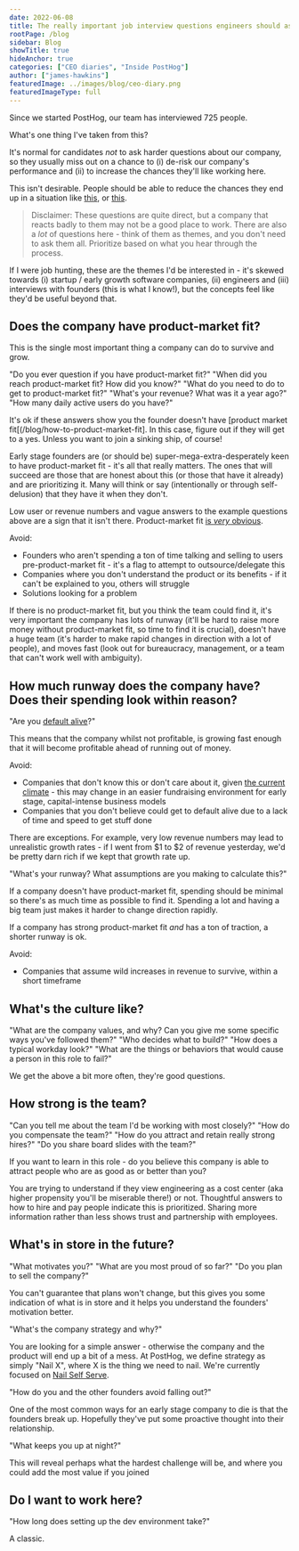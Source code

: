 ```yaml
---
date: 2022-06-08
title: The really important job interview questions engineers should ask, but don't
rootPage: /blog
sidebar: Blog
showTitle: true
hideAnchor: true
categories: ["CEO diaries", "Inside PostHog"]
author: ["james-hawkins"]
featuredImage: ../images/blog/ceo-diary.png
featuredImageType: full
---
```


Since we started PostHog, our team has interviewed 725 people.

What's one thing I've taken from this?

It's normal for candidates _not_ to ask harder questions about our company, so they usually miss out on a chance to (i) de-risk our company's performance and (ii) to increase the chances they'll like working here.

This isn't desirable. People should be able to reduce the chances they end up in a situation like [this](https://twitter.com/carnage4life/status/1532472869334110208), or [this](https://nypost.com/2022/05/26/twitter-rescinds-job-offer-to-new-hire/).

> Disclaimer: These questions are quite direct, but a company that reacts badly to them may not be a good place to work. There are also a _lot_ of questions here - think of them as themes, and you don't need to ask them all. Prioritize based on what you hear through the process.

If I were job hunting, these are the themes I'd be interested in - it's skewed towards (i) startup / early growth software companies, (ii) engineers and (iii) interviews with founders (this is what I know!), but the concepts feel like they'd be useful beyond that.

## Does the company have product-market fit?

This is the single most important thing a company can do to survive and grow.

"Do you ever question if you have product-market fit?"
"When did you reach product-market fit? How did you know?"
"What do you need to do to get to product-market fit?"
"What's your revenue? What was it a year ago?"
"How many daily active users do you have?"

It's ok if these answers show you the founder doesn't have [product market fit[(/blog/how-to-product-market-fit]. In this case, figure out if they will get to a yes. Unless you want to join a sinking ship, of course!

Early stage founders are (or should be) super-mega-extra-desperately keen to have product-market fit - it's all that really matters. The ones that will succeed are those that are honest about this (or those that have it already) and are prioritizing it. Many will think or say (intentionally or through self-delusion) that they have it when they don't. 

Low user or revenue numbers and vague answers to the example questions above are a sign that it isn't there. Product-market fit [is _very_ obvious](https://www.ycombinator.com/library/5z-the-real-product-market-fit).

Avoid:

* Founders who aren't spending a ton of time talking and selling to users pre-product-market fit - it's a flag to attempt to outsource/delegate this
* Companies where you don't understand the product or its benefits - if it can't be explained to you, others will struggle
* Solutions looking for a problem

If there is no product-market fit, but you think the team could find it, it's very important the company has lots of runway (it'll be hard to raise more money without product-market fit, so time to find it is crucial), doesn't have a huge team (it's harder to make rapid changes in direction with a lot of people), and moves fast (look out for bureaucracy, management, or a team that can't work well with ambiguity).

## How much runway does the company have? Does their spending look within reason?

"Are you [default alive](http://www.paulgraham.com/aord.html)?"

This means that the company whilst not profitable, is growing fast enough that it will become profitable ahead of running out of money.

Avoid:

* Companies that don't know this or don't care about it, given [the current climate](https://techcrunch.com/2022/05/06/the-venture-slowdown-isnt-coming-its-here/) - this may change in an easier fundraising environment for early stage, capital-intense business models
* Companies that you don't believe could get to default alive due to a lack of time and speed to get stuff done

There are exceptions. For example, very low revenue numbers may lead to unrealistic growth rates - if I went from $1 to $2 of revenue yesterday, we'd be pretty darn rich if we kept that growth rate up.

"What's your runway? What assumptions are you making to calculate this?"

If a company doesn't have product-market fit, spending should be minimal so there's as much time as possible to find it. Spending a lot and having a big team just makes it harder to change direction rapidly.

If a company has strong product-market fit _and_ has a ton of traction, a shorter runway is ok.

Avoid: 

* Companies that assume wild increases in revenue to survive, within a short timeframe

## What's the culture like?

"What are the company values, and why? Can you give me some specific ways you've followed them?"
"Who decides what to build?"
"How does a typical workday look?"
"What are the things or behaviors that would cause a person in this role to fail?"

We get the above a bit more often, they're good questions.

## How strong is the team?

"Can you tell me about the team I'd be working with most closely?"
"How do you compensate the team?"
"How do you attract and retain really strong hires?"
"Do you share board slides with the team?"

If you want to learn in this role - do you believe this company is able to attract people who are as good as or better than you?

You are trying to understand if they view engineering as a cost center (aka higher propensity you'll be miserable there!) or not. Thoughtful answers to how to hire and pay people indicate this is prioritized. Sharing more information rather than less shows trust and partnership with employees.

## What's in store in the future?

"What motivates you?"
"What are you most proud of so far?"
"Do you plan to sell the company?"

You can't guarantee that plans won't change, but this gives you some indication of what is in store and it helps you understand the founders' motivation better.

"What's the company strategy and why?"

You are looking for a simple answer - otherwise the company and the product will end up a bit of a mess. At PostHog, we define strategy as simply "Nail X", where X is the thing we need to nail. We're currently focused on [Nail Self Serve](/blog/changing-to-self-serve).

"How do you and the other founders avoid falling out?"

One of the most common ways for an early stage company to die is that the founders break up. Hopefully they've put some proactive thought into their relationship.

"What keeps you up at night?"

This will reveal perhaps what the hardest challenge will be, and where you could add the most value if you joined 

## Do I want to work here?

"How long does setting up the dev environment take?"

A classic.
